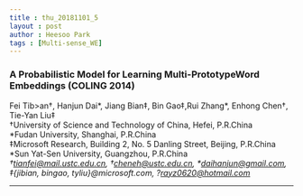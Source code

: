 ```yaml
---
title : thu_20181101_5
layout : post
author : Heesoo Park
tags : [Multi-sense_WE]
---
```


<h3>A Probabilistic Model for Learning Multi-PrototypeWord Embeddings (COLING 2014)</h3>


<p>

Fei Tib>an†, Hanjun Dai*, Jiang Bian‡, Bin Gao‡,Rui Zhang*, Enhong Chen†, Tie-Yan Liu‡</b><br/>
†University of Science and Technology of China, Hefei, P.R.China<br/>
*Fudan University, Shanghai, P.R.China<br/>
‡Microsoft Research, Building 2, No. 5 Danling Street, Beijing, P.R.China<br/>
*Sun Yat-Sen University, Guangzhou, P.R.China<br/>
<em>†tianfei@mail.ustc.edu.cn, †cheneh@ustc.edu.cn, *daihanjun@gmail.com,</em><br/>
<em>‡{jibian, bingao, tyliu}@microsoft.com, ?rayz0620@hotmail.com</em>






</p>

<hr />
<p>

</p>
